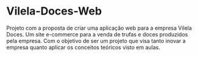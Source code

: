 # Vilela-Doces-Web
Projeto com a proposta de criar uma aplicação web para a empresa Vilela Doces. Um site e-commerce para a venda de trufas e doces produzidos pela empresa. Com o objetivo de ser um projeto que visa tanto inovar a empresa quanto aplicar os conceitos teóricos visto em aulas.
